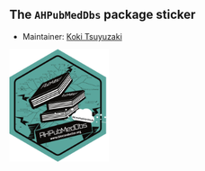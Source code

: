 ## The `AHPubMedDbs` package sticker

* Maintainer: [Koki Tsuyuzaki](https://github.com/kokitsuyuzaki/)

<img src=AHPubMedDbs.png height="200">